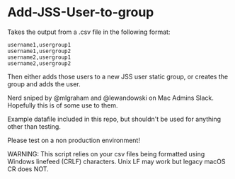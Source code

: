 Add-JSS-User-to-group
=====================

Takes the output from a .csv file in the following format:
```
username1,usergroup1
username1,usergroup2
username2,usergroup1
username2,usergroup2
```

Then either adds those users to a new JSS user static group, or creates the group and adds the user.

Nerd sniped by @mlgraham and @lewandowski on Mac Admins Slack. Hopefully this is of some use to them.

Example datafile included in this repo, but shouldn't be used for anything other than testing.

Please test on a non production environment!

WARNING: This script relies on your csv files being formatted using Windows linefeed (CRLF) characters. Unix LF may work but legacy macOS CR does NOT.